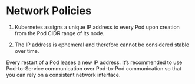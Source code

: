 # Network Policies 

1. Kubernetes assigns a unique IP address to every Pod upon creation from the Pod CIDR range of its node. 

2. The IP address is ephemeral and therefore cannot be considered stable over time. 

Every restart of a Pod leases a new IP address. 
It’s recommended to use Pod-to-Service communication over Pod-to-Pod communication so that you can rely on a consistent network interface.